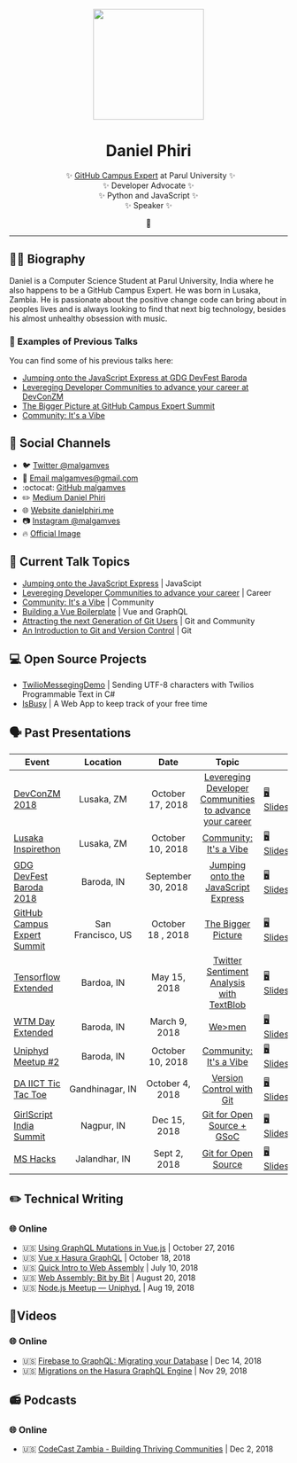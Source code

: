 <div class="info">
  <p align="center" class="header-image"><img src="https://i.imgur.com/gfnkPIl.gif" width="200"></p>
  <h1 class="name" align="center"><span>Daniel Phiri</span></h1>
  <p class="meta-data" align="center">
    ✨ <a target="_blank" rel="noopener noreferrer" href="https://githubcampus.expert/malgamves/">GitHub Campus Expert</a> at Parul University ✨<br/>
    ✨ Developer Advocate ✨<br/>
    ✨ Python and JavaScript ✨<br/>
    ✨ Speaker ✨
  </p>
  <p class="info-footer" align="center">
    🦖
  </p>
</div>

---

## 👨‍💻 Biography

Daniel is a Computer Science Student at Parul University, India where he also happens to be a GitHub Campus Expert. He was born in Lusaka, Zambia. He is passionate about the positive change code can bring about in peoples lives and is always looking to find that next big technology, besides his almost unhealthy obsession with music. 

### 🎤 Examples of Previous Talks

You can find some of his previous talks here:
- [Jumping onto the JavaScript Express at GDG DevFest Baroda]()
- [Levereging Developer Communities to advance your career at DevConZM]()
- [The Bigger Picture at GitHub Campus Expert Summit]()
- [Community: It's a Vibe]()

## 👥 Social Channels

- 🐦 [Twitter @malgamves](https://twitter.com/malgamves)
- 📧 [Email malgamves@gmail.com](mailto:malgamves@gmail.cpm)
- :octocat: [GitHub malgamves](https://github.com/malgamves)
- ✏️ [Medium Daniel Phiri](https://medium.com/@malgamves)
- 🌐 [Website danielphiri.me](https://danielphiri.me)
- 📷 [Instagram @malgamves](https://www.instagram.com/malgamves/)
- 🔥 [Official Image](https://i.imgur.com/gfnkPIl.gif)


## 💬 Current Talk Topics

- [Jumping onto the JavaScript Express]() | JavaScipt
- [Levereging Developer Communities to advance your career]() | Career
- [Community: It's a Vibe]() | Community
- [Building a Vue Boilerplate]() | Vue and GraphQL
- [Attracting the next Generation of Git Users]() | Git and Community
- [An Introduction to Git and Version Control]() | Git 


## 💻 Open Source Projects

- [TwilioMessegingDemo](https://github.com/malgamves/TwilioMessegingDemo) | Sending UTF-8 characters with Twilios Programmable Text in C#
- [IsBusy]() | A Web App to keep track of your free time


## 🗣 Past Presentations

| Event | Location | Date | Topic |       |
|------|:-------:|:-----:|:------:|--------|
| [DevConZM 2018]() | Lusaka,&nbsp;ZM | October 17, 2018 | [Levereging Developer Communities to advance your career]() | [🖥 Slides]() |
| [Lusaka Inspirethon]() | Lusaka,&nbsp;ZM | October 10, 2018 | [Community: It's a Vibe]() | [🖥 Slides]() |
| [GDG DevFest Baroda 2018]() | Baroda,&nbsp;IN | September 30, 2018 | [Jumping onto the JavaScript Express]() | [🖥 Slides]() |
| [GitHub Campus Expert Summit]() | San Francisco,&nbsp;US | October 18 , 2018 | [The Bigger Picture]() | [🖥 Slides]() |
| [Tensorflow Extended]() | Bardoa,&nbsp;IN | May 15, 2018 | [Twitter Sentiment Analysis with TextBlob]() | [🖥 Slides]() |
| [WTM Day Extended]() | Baroda,&nbsp;IN | March 9, 2018 | [We>men]() | [🖥 Slides]() |
| [Uniphyd Meetup #2]() | Baroda,&nbsp;IN | October 10, 2018 | [Community: It's a Vibe]() | [🖥 Slides]() |
| [DA IICT Tic Tac Toe]() | Gandhinagar,&nbsp;IN | October 4, 2018 | [Version Control with Git]() | [🖥 Slides]() |
| [GirlScript India Summit]() | Nagpur,&nbsp;IN| Dec 15, 2018 | [Git for Open Source + GSoC]() | [🖥 Slides]() |
| [MS Hacks]() | Jalandhar,&nbsp;IN| Sept 2, 2018 | [Git for Open Source]() | [🖥 Slides]() |



## ✏️ Technical Writing

### 🌐 Online

- 🇺🇸 [Using GraphQL Mutations in Vue.js](https://medium.com/@malgamves/using-graphql-mutations-in-vue-js-3b4570234edf) | October 27, 2016
- 🇺🇸 [Vue x Hasura GraphQL](https://medium.com/@malgamves/vue-x-hasura-graphql-d66f585a3ba5) | October 18, 2018
- 🇺🇸 [Quick Intro to Web Assembly](https://medium.com/sundaypyjamas/quick-intro-to-web-assembly-f3b4283e3f60) | July 10, 2018
- 🇺🇸 [Web Assembly: Bit by Bit](https://blogs.sundaypyjamas.com/sundaypyjamas/web-assembly-bit-by-bit/) | August 20, 2018
- 🇺🇸 [Node.js Meetup — Uniphyd.](https://medium.com/@malgamves/node-js-meetup-uniphyd-4d2c02c450ab) | Aug 19, 2018


## 🎥Videos 

### 🌐 Online
- 🇺🇸 [Firebase to GraphQL: Migrating your Database](https://www.youtube.com/watch?v=E7fbcu2IT3k&t=21s) | Dec 14, 2018
- 🇺🇸 [Migrations on the Hasura GraphQL Engine](https://www.youtube.com/watch?v=eWymkJ3KF6g&t=4s) | Nov 29, 2018

## 📻 Podcasts

### 🌐 Online
- 🇺🇸 [CodeCast Zambia - Building Thriving Communities](https://anchor.fm/code-cast-zm/episodes/EP5-Building-Thriving-Communities-e2m5sf) | Dec 2, 2018
